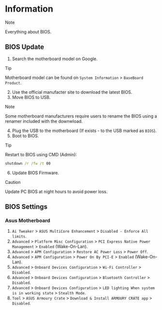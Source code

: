 # Information

> [!NOTE]
> Everything about BIOS.

## BIOS Update

1. Search the motherboard model on Google.

> [!TIP]
> Motherboard model can be found on `System Information` > `BaseBoard Product`.

2. Use the official manufacter site to download the latest BIOS.
3. Move BIOS to USB.

> [!NOTE]
> Some motherboard manufacturers require users to rename the BIOS using a renamer included with the downwload.

4. Plug the USB to the motherboard (If exists - to the USB marked as `BIOS`).
5. Boot to BIOS.

> [!TIP]
> Restart to BIOS using CMD (Admin):
>
> ```cmd
> shutdown /r /fw /t 00
>
> ```

6. Update BIOS Firmware.

> [!CAUTION]
> Update PC BIOS at night hours to avoid power loss.

## BIOS Settings

### Asus Motherboard

1. `Ai Tweaker` > `ASUS MultiCore Enhancement` > `Disabled - Enforce All limits`.
1. `Advanced` > `Platform Misc Configuration` > `PCI Express Native Power Management` > `Enabled` (Wake-On-Lan).
1. `Advanced` > `APM Configuration` > `Restore AC Power Loss` > `Power Off`.
1. `Advanced` > `APM Configuration` > `Power On By PCI-E` > `Enabled` (Wake-On-Lan).
1. `Advanced` > `Onboard Devices Configuration` > `Wi-Fi Controller` > `Disabled`.
1. `Advanced` > `Onboard Devices Configuration` > `Bluetooth Controller` > `Disabled`.
1. `Advanced` > `Onboard Devices Configuration` > `LED lighting When system is in working state` > `Stealth Mode`.
1. `Tool` > `ASUS Armoury Crate` > `Download & Install ARMOURY CRATE app` > `Disabled`.
